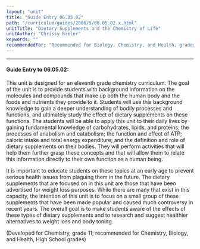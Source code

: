 ```yaml
---
layout: "unit"
title: "Guide Entry 06.05.02"
path: "/curriculum/guides/2006/5/06.05.02.x.html"
unitTitle: "Dietary Supplements and the Chemistry of Life"
unitAuthor: "Chrissy Bieler"
keywords: ""
recommendedFor: "Recommended for Biology, Chemistry, and Health, grades 9-12."
---
```

<body>
<hr/>
<h4>
Guide Entry to 06.05.02:
</h4>
<p>
This unit is designed for an eleventh grade chemistry curriculum. The goal of the unit is to provide students with background information on the molecules and compounds that make up both the human body and the foods and nutrients they provide to it. Students will use this background knowledge to gain a deeper understanding of bodily processes and functions, and ultimately study the effect of dietary supplements on these functions. The students will be able to apply this unit to their daily lives by gaining fundamental knowledge of carbohydrates, lipids, and proteins; the processes of anabolism and catabolism; the function and effect of ATP; caloric intake and total energy expenditure; and the definition and role of dietary supplements on their bodies. They will perform activities that will help them further grasp these concepts and that will allow them to relate this information directly to their own function as a human being.
</p>
<p>
It is important to educate students on these topics at an early age to prevent serious health issues from plaguing them in the future. The dietary supplements that are focused on in this unit are those that have been advertised for weight loss purposes. While there are many that exist in this capacity, the intention of this unit is to focus on a small group of these supplements that have been made popular and caused much controversy in recent years. The overall goal is to make students aware of the effects of these types of dietary supplements and to research and suggest healthier alternatives to weight loss and body toning.
</p>
<p>
(Developed for Chemistry, grade 11; recommended for Chemistry, Biology, and Health, High School grades)
</p>
</body>
